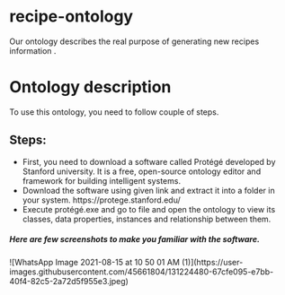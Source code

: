 # recipe-ontology
Our ontology describes the real purpose of generating new recipes information .
<h1>Ontology description</h1>
To use this ontology, you need to follow couple of steps.
<h2>Steps:</h2>
<ul>
  <li> First, you need to download a software called Protégé developed by Stanford university. It is a free, open-source ontology editor and framework for building intelligent systems.</li>
   <li>Download the software using given link and extract it into a folder in your system.
https://protege.stanford.edu/ </li>
   <li> 	Execute protégé.exe and go to file and open the ontology to view its classes, data properties, instances and relationship between them.</li>

 </ul>


<h5>Here are few screenshots to make you familiar with the software.</h5>
![WhatsApp Image 2021-08-15 at 10 50 01 AM (1)](https://user-images.githubusercontent.com/45661804/131224480-67cfe095-e7bb-40f4-82c5-2a72d5f955e3.jpeg)

